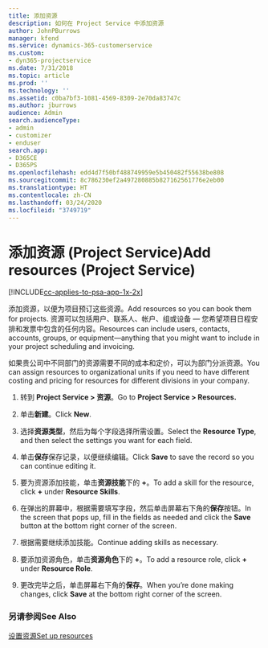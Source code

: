 ```yaml
---
title: 添加资源
description: 如何在 Project Service 中添加资源
author: JohnPBurrows
manager: kfend
ms.service: dynamics-365-customerservice
ms.custom:
- dyn365-projectservice
ms.date: 7/31/2018
ms.topic: article
ms.prod: ''
ms.technology: ''
ms.assetid: c0ba7bf3-1081-4569-8309-2e70da83747c
ms.author: jburrows
audience: Admin
search.audienceType:
- admin
- customizer
- enduser
search.app:
- D365CE
- D365PS
ms.openlocfilehash: edd4d7f50bf488749959e5b450482f55638be808
ms.sourcegitcommit: 8c786230ef2a497280885b827162561776e2eb00
ms.translationtype: HT
ms.contentlocale: zh-CN
ms.lasthandoff: 03/24/2020
ms.locfileid: "3749719"
---
```

# <a name="add-resources-project-service"></a><span data-ttu-id="1fa23-103">添加资源 (Project Service)</span><span class="sxs-lookup"><span data-stu-id="1fa23-103">Add resources (Project Service)</span></span>

[!INCLUDE[cc-applies-to-psa-app-1x-2x](../includes/cc-applies-to-psa-app-1x-2x.md)]

<span data-ttu-id="1fa23-104">添加资源，以便为项目预订这些资源。</span><span class="sxs-lookup"><span data-stu-id="1fa23-104">Add resources so you can book them for projects.</span></span> <span data-ttu-id="1fa23-105">资源可以包括用户、联系人、帐户、组或设备 — 您希望项目日程安排和发票中包含的任何内容。</span><span class="sxs-lookup"><span data-stu-id="1fa23-105">Resources can include users, contacts, accounts, groups, or equipment—anything that you might want to include in your project scheduling and invoicing.</span></span>  
  
<span data-ttu-id="1fa23-106">如果贵公司中不同部门的资源需要不同的成本和定价，可以为部门分派资源。</span><span class="sxs-lookup"><span data-stu-id="1fa23-106">You can assign resources to organizational units if you need to have different costing and pricing for resources for different divisions in your company.</span></span>  
  
1.  <span data-ttu-id="1fa23-107">转到 **Project Service > 资源**。</span><span class="sxs-lookup"><span data-stu-id="1fa23-107">Go to **Project Service > Resources.**</span></span>  
  
2.  <span data-ttu-id="1fa23-108">单击**新建**。</span><span class="sxs-lookup"><span data-stu-id="1fa23-108">Click **New**.</span></span>  
  
3.  <span data-ttu-id="1fa23-109">选择**资源类型**，然后为每个字段选择所需设置。</span><span class="sxs-lookup"><span data-stu-id="1fa23-109">Select the **Resource Type**, and then select the settings you want for each field.</span></span>  
  
4.  <span data-ttu-id="1fa23-110">单击**保存**保存记录，以便继续编辑。</span><span class="sxs-lookup"><span data-stu-id="1fa23-110">Click **Save** to save the record so you can continue editing it.</span></span>  
  
5.  <span data-ttu-id="1fa23-111">要为资源添加技能，单击**资源技能**下的 **+**。</span><span class="sxs-lookup"><span data-stu-id="1fa23-111">To add a skill for the resource, click **+** under **Resource Skills**.</span></span>  
  
6.  <span data-ttu-id="1fa23-112">在弹出的屏幕中，根据需要填写字段，然后单击屏幕右下角的**保存**按钮。</span><span class="sxs-lookup"><span data-stu-id="1fa23-112">In the screen that pops up, fill in the fields as needed and click the **Save** button at the bottom right corner of the screen.</span></span>  
  
7.  <span data-ttu-id="1fa23-113">根据需要继续添加技能。</span><span class="sxs-lookup"><span data-stu-id="1fa23-113">Continue adding skills as necessary.</span></span>  
  
8.  <span data-ttu-id="1fa23-114">要添加资源角色，单击**资源角色**下的 **+**。</span><span class="sxs-lookup"><span data-stu-id="1fa23-114">To add a resource role, click **+** under **Resource Role**.</span></span>  
  
9. <span data-ttu-id="1fa23-115">更改完毕之后，单击屏幕右下角的**保存**。</span><span class="sxs-lookup"><span data-stu-id="1fa23-115">When you’re done making changes, click **Save** at the bottom right corner of the screen.</span></span>  
  
### <a name="see-also"></a><span data-ttu-id="1fa23-116">另请参阅</span><span class="sxs-lookup"><span data-stu-id="1fa23-116">See Also</span></span>  
 [<span data-ttu-id="1fa23-117">设置资源</span><span class="sxs-lookup"><span data-stu-id="1fa23-117">Set up resources</span></span>](../project-service/set-up-resources.md)
